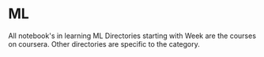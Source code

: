 # ML
All notebook's in learning ML
Directories starting with Week are the courses on coursera.
Other directories are specific to the category.
